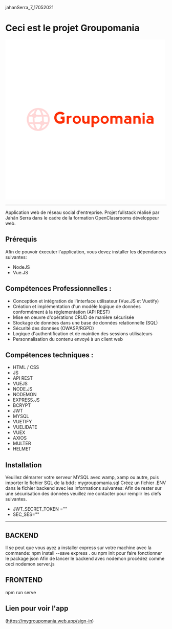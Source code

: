 jahanSerra_7_17052021
# Ceci est le projet Groupomania
![Groupomania](https://github.com/sjdeveloppement/jahanSerra_7_17052021/blob/main/frontend/src/assets/icon-left-font-nobg.png)

----------------------------------------------------

Application web de réseau social d'entreprise.
Projet fullstack réalisé par Jahân Serra dans le cadre de la formation OpenClassrooms développeur web.

## Prérequis
Afin de pouvoir éxecuter l'application, vous devez installer les dépendances suivantes:
* NodeJS
* Vue.JS

## Compétences Professionnelles :
- Conception et intégration de l'interface utilisateur (Vue.JS et Vuetify)
- Création et implémentation d'un modèle logique de données conformément à la réglementation (API REST)
- Mise en oeuvre d'opérations CRUD de manière sécurisée
- Stockage de données dans une base de données relationnelle (SQL)
- Sécurité des données (OWASP/RGPD)
- Logique d'authentification et de maintien des sessions utilisateurs
- Personnalisation du contenu envoyé à un client web

## Compétences techniques :
- HTML / CSS
- JS
- API REST
- VUEJS
- NODE.JS
- NODEMON
- EXPRESS.JS
- BCRYPT
- JWT
- MYSQL
- VUETIFY
- VUELIDATE
- VUEX
- AXIOS
- MULTER
- HELMET

## Installation
Veuillez démarrer votre serveur MYSQL avec wamp, xamp ou autre, puis importer le fichier SQL de la bdd : mygroupomania.sql
Créez un fichier .ENV dans le fichier backend avec les informations suivantes:
Afin de rester sur une sécurisation des données veuillez me contacter pour remplir les clefs suivantes. 
- JWT_SECRET_TOKEN ="" 
- SEC_SES=""


----------------------------------------------------------------------------------------------------------------------------

## BACKEND 
Il se peut que vous ayez a installer express sur votre machine avec la commande:  npm install --save express .
ou npm init pour faire fonctionner le package json
Afin de lancer le backend avec nodemon 
procédez comme ceci nodemon server.js

## FRONTEND
npm run serve

## Lien pour voir l'app
(https://mygroupomania.web.app/sign-in)
